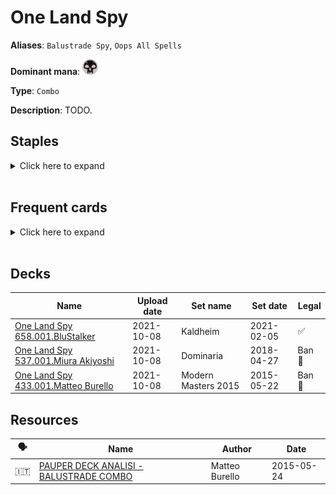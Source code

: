 # One Land Spy

**Aliases**: `Balustrade Spy`, `Oops All Spells`

**Dominant mana**: <img src="../resources/images/mana/B.png" width="25"/>

**Type**: `Combo`

**Description**: TODO.

## **Staples**

<details>
  <summary>Click here to expand</summary>
<a href="https://scryfall.com/card/ima/80/balustrade-spy"><img src="https://c1.scryfall.com/file/scryfall-cards/normal/front/d/2/d295ef8c-fe8f-49f2-8588-7f5782315fc7.jpg?1613386778" width="300"/></a>
<a href="https://scryfall.com/card/vma/106/cabal-ritual"><img src="https://c1.scryfall.com/file/scryfall-cards/normal/front/a/5/a5d85875-22da-4054-ae42-e85b472a6d5d.jpg?1562928510" width="300"/></a>
<a href="https://scryfall.com/card/5dn/112/conjurers-bauble"><img src="https://c1.scryfall.com/file/scryfall-cards/normal/front/2/d/2d32960e-d182-455f-8e74-eb11b10050da.jpg?1562876061" width="300"/></a>
<a href="https://scryfall.com/card/a25/82/dark-ritual"><img src="https://c1.scryfall.com/file/scryfall-cards/normal/front/9/5/95f27eeb-6f14-4db3-adb9-9be5ed76b34b.jpg?1618695764" width="300"/></a>
<a href="https://scryfall.com/card/rav/83/dimir-house-guard"><img src="https://c1.scryfall.com/file/scryfall-cards/normal/front/9/a/9a021caf-d9e7-470b-85be-3af42a3adfd3.jpg?1598914751" width="300"/></a>
<a href="https://scryfall.com/card/mmq/255/land-grant"><img src="https://c1.scryfall.com/file/scryfall-cards/normal/front/d/6/d6862005-32d1-473e-a28b-5dfc4b7782cd.jpg?1562383050" width="300"/></a>
<a href="https://scryfall.com/card/tpr/225/lotus-petal"><img src="https://c1.scryfall.com/file/scryfall-cards/normal/front/f/8/f85ab5f9-508e-45de-8fa1-ce1f16552ffc.jpg?1562432227" width="300"/></a>
<a href="https://scryfall.com/card/ody/151/morgue-theft"><img src="https://c1.scryfall.com/file/scryfall-cards/normal/front/9/3/937465ca-4cf7-4412-86eb-264efb0fdddd.jpg?1562922327" width="300"/></a>
<a href="https://scryfall.com/card/tsr/190/simian-spirit-guide"><img src="https://c1.scryfall.com/file/scryfall-cards/normal/front/0/e/0e57335d-4066-4d73-83cd-67a215e01a4e.jpg?1619397622" width="300"/></a>
<a href="https://scryfall.com/card/uma/115/songs-of-the-damned"><img src="https://c1.scryfall.com/file/scryfall-cards/normal/front/9/1/9133b267-295d-4987-b1d6-f32a85b66081.jpg?1547517061" width="300"/></a>
<a href="https://scryfall.com/card/tsr/141/street-wraith"><img src="https://c1.scryfall.com/file/scryfall-cards/normal/front/7/d/7d078cad-7f2b-4bef-b637-46aec9c8ed36.jpg?1619396291" width="300"/></a>
<a href="https://scryfall.com/card/me2/184/tinder-wall"><img src="https://c1.scryfall.com/file/scryfall-cards/normal/front/1/e/1e62598f-0a91-4cfd-9a28-c3bda61c9ead.jpg?1562867846" width="300"/></a>
<a href="https://scryfall.com/card/gpt/149/wild-cantor"><img src="https://c1.scryfall.com/file/scryfall-cards/normal/front/2/4/242dc29e-d8f5-4207-abbf-cf5425f08551.jpg?1593272918" width="300"/></a>
</details><br/>

## **Frequent cards**

<details>
  <summary>Click here to expand</summary>
<a href="https://scryfall.com/card/tpr/125/anarchist"><img src="https://c1.scryfall.com/file/scryfall-cards/normal/front/9/6/966d56fd-4df8-4532-860c-371641630a70.jpg?1562430783" width="300"/></a>
<a href="https://scryfall.com/card/mm2/142/commune-with-nature"><img src="https://c1.scryfall.com/file/scryfall-cards/normal/front/a/5/a59eafb3-3ce6-4056-a7f7-8d0a8fc12294.jpg?1562265728" width="300"/></a>
<a href="https://scryfall.com/card/mh1/84/crypt-rats"><img src="https://c1.scryfall.com/file/scryfall-cards/normal/front/9/6/96916db2-5121-4ff1-880c-369744f11ecf.jpg?1562201594" width="300"/></a>
<a href="https://scryfall.com/card/arb/52/deadshot-minotaur"><img src="https://c1.scryfall.com/file/scryfall-cards/normal/front/a/a/aacb131b-74c9-4e6c-9466-27710bc9441f.jpg?1562643506" width="300"/></a>
<a href="https://scryfall.com/card/rtr/64/destroy-the-evidence"><img src="https://c1.scryfall.com/file/scryfall-cards/normal/front/b/c/bca53097-108d-457e-831c-e3d6cb499a41.jpg?1562792382" width="300"/></a>
<a href="https://scryfall.com/card/iko/10/drannith-healer"><img src="https://c1.scryfall.com/file/scryfall-cards/normal/front/f/f/ff5a821c-eaec-4f69-97c7-8299cdebc2f4.jpg?1591230232" width="300"/></a>
<a href="https://scryfall.com/card/iko/113/drannith-stinger"><img src="https://c1.scryfall.com/file/scryfall-cards/normal/front/6/1/612ee4be-e7a2-423c-a37c-7c6ca97f630e.jpg?1591227149" width="300"/></a>
<a href="https://scryfall.com/card/nph/35/gitaxian-probe"><img src="https://c1.scryfall.com/file/scryfall-cards/normal/front/9/9/995486ce-58bb-4753-a812-0ca73ef1a235.jpg?1562880052" width="300"/></a>
<a href="https://scryfall.com/card/csp/58/grim-harvest"><img src="https://c1.scryfall.com/file/scryfall-cards/normal/front/b/d/bdb1972f-2ef7-4fe2-8c8e-ab07f48a3176.jpg?1593275085" width="300"/></a>
<a href="https://scryfall.com/card/wth/71/haunting-misery"><img src="https://c1.scryfall.com/file/scryfall-cards/normal/front/9/3/939b83ba-8ba8-4b98-8a13-a037ba7805e9.jpg?1562802204" width="300"/></a>
<a href="https://scryfall.com/card/2xm/208/manamorphose"><img src="https://c1.scryfall.com/file/scryfall-cards/normal/front/f/a/faf9070e-14be-4ce5-a19a-6addc79359c1.jpg?1599708170" width="300"/></a>
<a href="https://scryfall.com/card/2xm/277/myr-retriever"><img src="https://c1.scryfall.com/file/scryfall-cards/normal/front/7/f/7f0149d4-0731-474a-a1c3-28c25e486c14.jpg?1599709634" width="300"/></a>
<a href="https://scryfall.com/card/tsr/130/pit-keeper"><img src="https://c1.scryfall.com/file/scryfall-cards/normal/front/5/f/5f731d16-d969-40a8-a002-4d40eb8f6bac.jpg?1619395876" width="300"/></a>
<a href="https://scryfall.com/card/2xm/291/springleaf-drum"><img src="https://c1.scryfall.com/file/scryfall-cards/normal/front/f/3/f3b3869b-6da1-4b01-a2e7-2018d478b6e5.jpg?1599709959" width="300"/></a>
<a href="https://scryfall.com/card/scg/132/wirewood-guardian"><img src="https://c1.scryfall.com/file/scryfall-cards/normal/front/e/8/e8676b1f-e37c-4ae1-9dbe-d000369fa422.jpg?1562536268" width="300"/></a>
</details><br/>

## **Decks**

| Name                                           | Upload date  | Set name                                        | Set date     | Legal |
| -----------------------------------------------| ------------ | ----------------------------------------------- | ------------ | ----- |
| [One Land Spy 658.001.BluStalker](https://www.mtggoldfish.com/deck/4351113) | 2021-10-08   | Kaldheim                                        | 2021-02-05   | ✅     |
| [One Land Spy 537.001.Miura Akiyoshi](https://www.mtggoldfish.com/deck/4351112) | 2021-10-08   | Dominaria                                       | 2018-04-27   | Ban 🔨 |
| [One Land Spy 433.001.Matteo Burello](https://www.mtggoldfish.com/deck/4351111) | 2021-10-08   | Modern Masters 2015                             | 2015-05-22   | Ban 🔨 |



## **Resources**

| 🗣️ | Name | Author | Date |
| -- | ---- | ------ | ---- |
| 🇮🇹 | [PAUPER DECK ANALISI - BALUSTRADE COMBO](http://www.metagame.it/articoli-pauper/2261-pauper-deck-analisi-one-land-one-shot.html) | Matteo Burello | 2015-05-24   |

